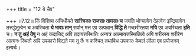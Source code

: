 +++
title = "12 ये चैव"

+++
॥7.12॥ किं विशिष्य अभिधीयते **सात्त्विकाः राजसाः तामसाः च** जगति
भोग्यत्वेन देहत्वेन इन्द्रियत्वेन तत्तद्धेतुत्वेन च अवस्थिता **ये भावाः
तान्** सर्वान् मत्त एव उत्पन्नान् **विद्धि ते** मच्छरीरतया **मयि** एव
अवस्थिता **इति** च। **न तु अहं तेषु** न अहं कदाचिद् अपि तदायत्तस्थितिः
अन्यत्र आत्मायत्तस्थितित्वे अपि शरीरस्य शरीरेण आत्मनः स्थितौ अपि उपकारो
विद्यते मम तु तैः न कश्चित् तथाविध उपकारः केवलं लीला एव प्रयोजनम्
इत्यर्थः।
